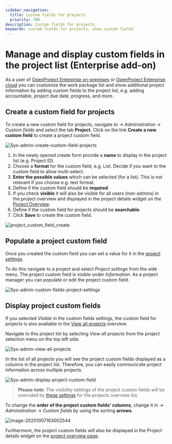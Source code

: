 ```yaml
---
sidebar_navigation:
  title: Custom fields for projects
  priority: 700
description: Custom fields for projects.
keywords: custom fields for projects, show custom fields
---
```

# Manage and display custom fields in the project list (Enterprise add-on)

As a user of [OpenProject Enterprise on-premises](https://www.openproject.org/enterprise-edition/) or [OpenProject Enterprise cloud](https://www.openproject.org/hosting/) you can customize the work package list and show additional project information by adding custom fields to the project list, e.g. adding accountable, project due date, progress, and more.

## Create a custom field for projects

To create a new custom field for projects, navigate to -> *Administration* -> *Custom fields* and select the tab **Project**. 
Click on the link **Create a new custom field** to create a project custom field.

![Sys-admin-create-custom-field-projects](Sys-admin-create-custom-field-projects.png)

1. In the newly opened create form provide a **name** to display in the project list (e.g. Project ID).
2. Choose a **format** for the custom field, e.g. List. Decide if you want to the custom field to allow multi-select.
3. **Enter the possible values** which can be selected (for a list). This is not relevant if you choose e.g. text format.
4. Define if the custom field should be **required**.
5. If you check **visible** it will also be visible for all users (non-admins) in the project overview and displayed in the project details widget on the [Project Overview](../../../user-guide/project-overview/).
6. Define if the custom field for projects should be **searchable**.
7. Click **Save** to create the custom field.

![project_custom_field_create](project_custom_field_create-1952858.png)

## Populate a project custom field

Once you created the custom field you can set a value for it in the [project settings](../../../user-guide/projects/project-settings/).

To do this navigate to a project and select *Project settings* from the side menu. The project custom field is visible under *Information*. As a project manager you can populate or edit the project custom field.

![Sys-admin-custom-fields-project-settings](Sys-admin-custom-fields-project-settings.png)



## Display project custom fields



If you selected *Visible* in the custom fields settings, the custom field for projects is also available in the [View all projects](../../../user-guide/projects/project-lists/) overview.

Navigate to this project list by selecting *View all projects* from the project selection menu on the top left side.

![Sys-admin-view-all-projects](Sys-admin-view-all-projects-1579704910470.png)

In the list of all projects you will see the project custom fields displayed as a columns in the project list. Therefore, you can easily communicate project information across multiple projects.

![Sys-admin-display-project-custom-field](Sys-admin-display-project-custom-field.png)

> **Please note**: The visibility settings of the project custom fields will be overruled by [these settings](../../system-settings/project-system-settings/#settings-for-the-projects-overview-list) for the projects overview list.

To change the **order of the project custom fields' columns**, change it in -> *Administration* -> *Custom fields* by using the sorting **arrows**.

![image-20201007163002544](image-20201007163002544.png)



Furthermore, the project custom fields will also be displayed in the Project details widget on the [project overview page](../../../user-guide/project-overview/).
